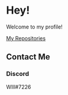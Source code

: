 # Hey!
Welcome to my profile!

[My Repositories](https://github.com/stars/WillKirkmanM/lists/home-brewed)

## Contact Me
### Discord
WIll#7226
